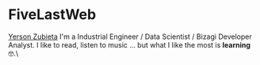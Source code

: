 # FiveLastWeb
[Yerson Zubieta](https://github.com/yerson117) I'm a Industrial Engineer / Data Scientist / Bizagi Developer Analyst. I like to read, listen to music ... but what I like the most is **learning** 🤓.\